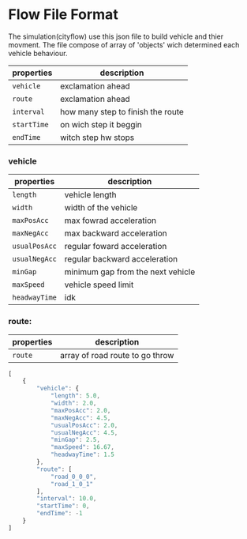 Flow File Format
===================
The simulation(cityflow) use this json file to build vehicle and thier movment. 
The file compose of array of 'objects' wich determined each vehicle behaviour.

properties|description
------|-------------------------
`vehicle` | exclamation ahead 
`route` | exclamation ahead 
`interval` | how many step to finish the route
`startTime` | on wich step it beggin
`endTime` | witch step hw stops



### vehicle
properties|description
------|-------------------------
`length` | vehicle length
`width` | width of the vehicle
`maxPosAcc` | max fowrad acceleration
`maxNegAcc`| max backward acceleration
`usualPosAcc` | regular foward acceleration
`usualNegAcc` | regular backward acceleration
`minGap` | minimum gap from the next vehicle
`maxSpeed` | vehicle speed limit 
`headwayTime` | idk

### route:
properties|description
------|-------------------------
`route` | array of road route to go throw



```js
[
    {
        "vehicle": {
            "length": 5.0,
            "width": 2.0,
            "maxPosAcc": 2.0,
            "maxNegAcc": 4.5,
            "usualPosAcc": 2.0,
            "usualNegAcc": 4.5,
            "minGap": 2.5,
            "maxSpeed": 16.67,
            "headwayTime": 1.5
        },
        "route": [
            "road_0_0_0",
            "road_1_0_1"
        ],
        "interval": 10.0,
        "startTime": 0,
        "endTime": -1
    }
]
```
